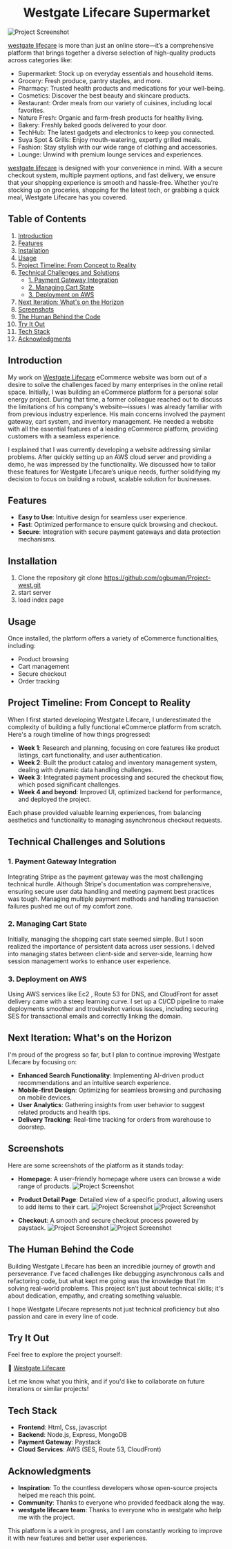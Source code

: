 <div align="center">
<h1>Westgate Lifecare Supermarket</h1>
</div>


![Project Screenshot](images/Screenshot%20(559).png)


[westgate lifecare](https://westgatelifecare.com.ng) is more than just an online store—it’s a comprehensive platform that brings together a diverse selection of high-quality products across categories like:

* Supermarket: Stock up on everyday essentials and household items.
* Grocery: Fresh produce, pantry staples, and more.
* Pharmacy: Trusted health products and medications for your well-being.
* Cosmetics: Discover the best beauty and skincare products.
* Restaurant: Order meals from our variety of cuisines, including local favorites.
* Nature Fresh: Organic and farm-fresh products for healthy living.
* Bakery: Freshly baked goods delivered to your door.
* TechHub: The latest gadgets and electronics to keep you connected.
* Suya Spot & Grills: Enjoy mouth-watering, expertly grilled meals.
* Fashion: Stay stylish with our wide range of clothing and accessories.
* Lounge: Unwind with premium lounge services and experiences.

[westgate lifecare](https://westgatelifecare.com.ng) is designed with your convenience in mind. With a secure checkout system, multiple payment options, and fast delivery, we ensure that your shopping experience is smooth and hassle-free. Whether you’re stocking up on groceries, shopping for the latest tech, or grabbing a quick meal, Westgate Lifecare has you covered.


## Table of Contents 
1. [Introduction](#introduction)
2. [Features](#features)
3. [Installation](#installation)
4. [Usage](#usage)
5. [Project Timeline: From Concept to Reality](#project-timeline-from-concept-to-reality)
6. [Technical Challenges and Solutions](#technical-challenges-and-solutions)
    - [1. Payment Gateway Integration](#payment-gateway-integration)
    - [2. Managing Cart State](#managing-cart-state)
    - [3. Deployment on AWS](#deployment-on-aws)
7. [Next Iteration: What's on the Horizon](#next-iteration-whats-on-the-horizon)
8. [Screenshots](#screenshots)
9. [The Human Behind the Code](#the-human-behind-the-code)
10. [Try It Out](#try-it-out)
11. [Tech Stack](#tech-stack)
12. [Acknowledgments](#acknowledgments)

## Introduction

My work on [Westgate Lifecare](https://westgatelifecare.com.ng) eCommerce website was born out of a desire to solve the challenges faced by many enterprises in the online retail space. Initially, I was building an eCommerce platform for a personal solar energy project. During that time, a former colleague reached out to discuss the limitations of his company's website—issues I was already familiar with from previous industry experience. His main concerns involved the payment gateway, cart system, and inventory management. He needed a website with all the essential features of a leading eCommerce platform, providing customers with a seamless experience.

I explained that I was currently developing a website addressing similar problems. After quickly setting up an AWS cloud server and providing a demo, he was impressed by the functionality. We discussed how to tailor these features for Westgate Lifecare’s unique needs, further solidifying my decision to focus on building a robust, scalable solution for businesses.

## Features
- **Easy to Use**: Intuitive design for seamless user experience.
- **Fast**: Optimized performance to ensure quick browsing and checkout.
- **Secure**: Integration with secure payment gateways and data protection mechanisms.

## Installation
1. Clone the repository
    git clone https://github.com/ogbuman/Project-west.git
2. start server
3. load index page
## Usage

Once installed, the platform offers a variety of eCommerce functionalities, including:

- Product browsing
- Cart management
- Secure checkout
- Order tracking

## Project Timeline: From Concept to Reality

When I first started developing Westgate Lifecare, I underestimated the complexity of building a fully functional eCommerce platform from scratch. Here's a rough timeline of how things progressed:

- **Week 1**: Research and planning, focusing on core features like product listings, cart functionality, and user authentication.
- **Week 2**: Built the product catalog and inventory management system, dealing with dynamic data handling challenges.
- **Week 3**: Integrated payment processing and secured the checkout flow, which posed significant challenges.
- **Week 4 and beyond**: Improved UI, optimized backend for performance, and deployed the project.

Each phase provided valuable learning experiences, from balancing aesthetics and functionality to managing asynchronous checkout requests.

## Technical Challenges and Solutions

### 1. Payment Gateway Integration

Integrating Stripe as the payment gateway was the most challenging technical hurdle. Although Stripe's documentation was comprehensive, ensuring secure user data handling and meeting payment best practices was tough. Managing multiple payment methods and handling transaction failures pushed me out of my comfort zone.

### 2. Managing Cart State

Initially, managing the shopping cart state seemed simple. But I soon realized the importance of persistent data across user sessions. I delved into managing states between client-side and server-side, learning how session management works to enhance user experience.

### 3. Deployment on AWS

Using AWS services like Ec2 , Route 53 for DNS, and CloudFront for asset delivery came with a steep learning curve. I set up a CI/CD pipeline to make deployments smoother and troubleshot various issues, including securing SES for transactional emails and correctly linking the domain.

## Next Iteration: What's on the Horizon

I'm proud of the progress so far, but I plan to continue improving Westgate Lifecare by focusing on:

- **Enhanced Search Functionality**: Implementing AI-driven product recommendations and an intuitive search experience.
- **Mobile-first Design**: Optimizing for seamless browsing and purchasing on mobile devices.
- **User Analytics**: Gathering insights from user behavior to suggest related products and health tips.
- **Delivery Tracking**: Real-time tracking for orders from warehouse to doorstep.

## Screenshots

Here are some screenshots of the platform as it stands today:

- **Homepage**: A user-friendly homepage where users can browse a wide range of products.
![Project Screenshot](images/Screenshot%20(559).png)

- **Product Detail Page**: Detailed view of a specific product, allowing users to add items to their cart.
![Project Screenshot](images/product%20detail.png)
![Project Screenshot](images/cart.png)


- **Checkout**: A smooth and secure checkout process powered by paystack.
![Project Screenshot](images/paystack%20checkout.png)
![Project Screenshot](images/checkout.png)


## The Human Behind the Code

Building Westgate Lifecare has been an incredible journey of growth and perseverance. I've faced challenges like debugging asynchronous calls and refactoring code, but what kept me going was the knowledge that I’m solving real-world problems. This project isn’t just about technical skills; it's about dedication, empathy, and creating something valuable.

I hope Westgate Lifecare represents not just technical proficiency but also passion and care in every line of code.

## Try It Out

Feel free to explore the project yourself:

🔗 [Westgate Lifecare](https://westgatelifecare.com.ng)

Let me know what you think, and if you'd like to collaborate on future iterations or similar projects!

## Tech Stack

- **Frontend**: Html, Css, javascript
- **Backend**: Node.js, Express, MongoDB
- **Payment Gateway**: Paystack
- **Cloud Services**: AWS (SES, Route 53, CloudFront)

## Acknowledgments

- **Inspiration**: To the countless developers whose open-source projects helped me reach this point.
- **Community**: Thanks to everyone who provided feedback along the way.
- **westgate lifecare team**: Thanks to everyone who in westgate who help me with the project.

This platform is a work in progress, and I am constantly working to improve it with new features and better user experiences.
